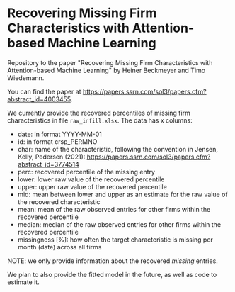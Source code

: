 # Recovering Missing Firm Characteristics with Attention-based Machine Learning
Repository to the paper "Recovering Missing Firm Characteristics with Attention-based Machine Learning" by Heiner Beckmeyer and Timo Wiedemann.

You can find the paper at https://papers.ssrn.com/sol3/papers.cfm?abstract_id=4003455.


We currently provide the recovered percentiles of missing firm characteristics in file `raw_infill.xlsx`. The data has x columns:
- date: in format YYYY-MM-01
- id: in format crsp_PERMNO
- char: name of the characteristic, following the convention in Jensen, Kelly, Pedersen (2021): https://papers.ssrn.com/sol3/papers.cfm?abstract_id=3774514
- perc: recovered percentile of the missing entry
- lower: lower raw value of the recovered percentile
- upper: upper raw value of the recovered percentile
- mid: mean between lower and upper as an estimate for the raw value of the recovered characteristic
- mean: mean of the raw observed entries for other firms within the recovered percentile
- median: median of the raw observed entries for other firms within the recovered percentile
- missingness [%]: how often the target characteristic is missing per month (date) across all firms

NOTE: we only provide information about the recovered _missing_ entries.

We plan to also provide the fitted model in the future, as well as code to estimate it.
